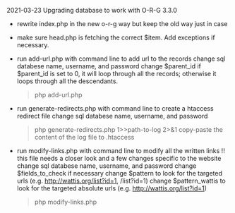 2021-03-23
Upgrading database to work with O-R-G 3.3.0

+ rewrite index.php in the new o-r-g way but keep the old way just in case

+ make sure head.php is fetching the correct $item. Add exceptions if necessary.

+ run add-url.php with command line to add url to the records
	change sql databese name, username, and password
	change $parent_id
		if $parent_id is set to 0, it will loop through all the records; otherwise it loops through all the descendants. 
	>php add-url.php

+ run generate-redirects.php with command line to create a htaccess redirect file
	change sql databese name, username, and password
	>php generate-redirects.php 1>>path-to-log 2>&1
	copy-paste the content of the log file to .htaccess

+ run modify-links.php with command line to modify all the written links
	!! this file needs a closer look and a few changes specific to the website
	change sql databese name, username, and password
	change $fields_to_check if necessary
	change $pattern to look for the targeted urls (e.g. http://wattis.org/list?id=1, /list?id=1)
	change $pattern_wattis to look for the targeted absolute urls (e.g. http://wattis.org/list?id=1)
	>php modify-links.php
	